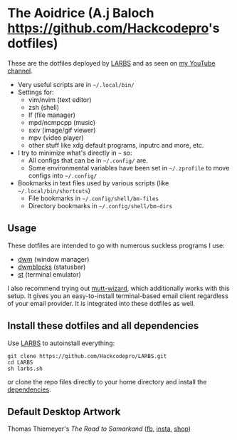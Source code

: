 # The Aoidrice (A.j Baloch <https://github.com/Hackcodepro>'s dotfiles)

These are the dotfiles deployed by [LARBS](https://github.com/Hackcodepro) and as seen on
[my YouTube channel](https://youtube.com/c/lukesmithxyz).

- Very useful scripts are in `~/.local/bin/`
- Settings for:
	- vim/nvim (text editor)
	- zsh (shell)
	- lf (file manager)
	- mpd/ncmpcpp (music)
	- sxiv (image/gif viewer)
	- mpv (video player)
	- other stuff like xdg default programs, inputrc and more, etc.
- I try to minimize what's directly in `~` so:
	- All configs that can be in `~/.config/` are.
	- Some environmental variables have been set in `~/.zprofile` to move configs into `~/.config/`
- Bookmarks in text files used by various scripts (like `~/.local/bin/shortcuts`)
	- File bookmarks in `~/.config/shell/bm-files`
	- Directory bookmarks in `~/.config/shell/bm-dirs`

## Usage

These dotfiles are intended to go with numerous suckless programs I use:

- [dwm](https://github.com/Hackcodepro/dwm) (window manager)
- [dwmblocks](https://github.com/Hackcodepro/dwmblocks) (statusbar)
- [st](https://github.com/Hackcodepro/st) (terminal emulator)

I also recommend trying out
[mutt-wizard](), which additionally
works with this setup. It gives you an easy-to-install terminal-based email
client regardless of your email provider. It is integrated into these dotfiles
as well.

## Install these dotfiles and all dependencies

Use [LARBS](https://github.com/Hackcodepro) to autoinstall everything:

```
git clone https://github.com/Hackcodepro/LARBS.git
cd LARBS
sh larbs.sh
```

or clone the repo files directly to your home directory and install the
[dependencies](https://raw.githubusercontent.com/Hackcodepro/LARBS/main/progs.csv).

## Default Desktop Artwork

Thomas Thiemeyer's *The Road to Samarkand* ([fb](https://www.facebook.com/t.thiemeyer/), [insta](https://www.instagram.com/tthiemeyer/), [shop](https://www.redbubble.com/de/people/TThiemeyer/shop))
